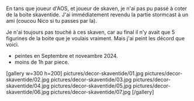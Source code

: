 
En tans que joueur d'AOS, et joueur de skaven, je n'ai pas pu passé à coter de la boite skaventide. 
J'ai immédiatement revendu la partie stormcast à un ami (coucou Nico si tu passes par la).

Je n'ai toujours pas touché à ces skaven, car au final il n'y avait que 5 figurines de la boite que je 
voulais vraiment. Mais j'ai peint les décord que voici.    

- peintes en Septembre et noveambre 2024.
- moins de 1h par piece.

[gallery  w=300 h=200]
pictures/decor-skaventide/01.jpg
pictures/decor-skaventide/02.jpg
pictures/decor-skaventide/03.jpg
pictures/decor-skaventide/04.jpg
pictures/decor-skaventide/05.jpg
pictures/decor-skaventide/06.jpg
pictures/decor-skaventide/07.jpg
[/gallery]
